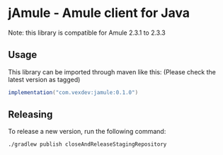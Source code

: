 # jAmule - Amule client for Java

Note: this library is compatible for Amule 2.3.1 to 2.3.3

## Usage

This library can be imported through maven like this:
(Please check the latest version as tagged)
```gradle
implementation("com.vexdev:jamule:0.1.0")
```

## Releasing

To release a new version, run the following command:

```bash
./gradlew publish closeAndReleaseStagingRepository
``` 